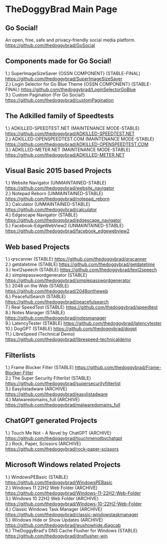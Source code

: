 # TheDoggyBrad Main Page

## Go Social!
An open, free, safe and privacy-friendly social media platform.
<br>
https://github.com/thedoggybrad/GoSocial

## Components made for Go Social!
1.) SuperImageSizeSaver {OSSN COMPONENT} (STABLE-FINAL) https://github.com/thedoggybrad/SuperImageSizeSaver
<br>
2.) Login Selector for Go Blue Theme {OSSN COMPONENT} (STABLE-FINAL) https://github.com/thedoggybrad/LoginSelectorGoBlue
<br>
3.) Custom Pagination (For Go Social!) https://github.com/thedoggybrad/customPagination

## The Adkilled family of Speedtests
1.) ADKILLED-SPEEDTEST.NET (MAINTENANCE MODE-STABLE) https://github.com/thedoggybrad/ADKILLED-SPEEDTEST.NET
<br>
2.) ADKILLED-OPENSPEEDTEST.COM (MAINTENANCE MODE-STABLE) https://github.com/thedoggybrad/ADKILLED-OPENSPEEDTEST.COM
<br>
3.) ADKILLED-METER.NET (MAINTENANCE MODE-STABLE) https://github.com/thedoggybrad/ADKILLED-METER.NET

## Visual Basic 2015 based Projects
1.) Website Navigator (UNMAINTAINED-STABLE) https://github.com/thedoggybrad/website_navigator
<br>
2.) Notepad Reborn (UNMAINTAINED-STABLE) https://github.com/thedoggybrad/notepad_reborn
<br>
3.) Calculator (UNMAINTAINED-STABLE) https://github.com/thedoggybrad/calculator
<br>
4.) Edgescape Navigator (STABLE) https://github.com/thedoggybrad/edgescape_navigator
<br>
5.) Facebook-EdgeWebView2 (UNMAINTAINED-STABLE) https://github.com/thedoggybrad/facebook_edgewebview2

## Web based Projects
1.) qrscanner (STABLE) https://github.com/thedoggybrad/qrscanner
<br>
2.) getdatetime (STABLE) https://github.com/thedoggybrad/getdatetime
<br>
3.) text2speech (STABLE) https://github.com/thedoggybrad/text2speech
<br>
4.) simplepasswordgenerator (STABLE) https://github.com/thedoggybrad/simplepasswordgenerator
<br>
5.) 2048 on the Web (STABLE) https://github.com/thedoggybrad/2048ontheweb
<br>
6.) PeacefulSearch (STABLE) https://github.com/thedoggybrad/peacefulsearch
<br>
7.) Real SpeedTest (STABLE) https://github.com/thedoggybrad/speedtest
<br>
8.) Notes Manager (STABLE) https://github.com/thedoggybrad/notesmanager
<br>
9.) LatencyTester (STABLE) https://github.com/thedoggybrad/latencytester
<br>
10.) DogGPT (STABLE) https://github.com/thedoggybrad/dogpt
<br>
11.) LibreSpeed (Technical Demo) https://github.com/thedoggybrad/librespeed-technicaldemo

## Filterlists
1.) Frame Blocker Filter (STABLE) https://github.com/thedoggybrad/Frame-Blocker-Filter 
<br>
2.) The Super Security Filterlist (STABLE) https://github.com/thedoggybrad/supersecurityfilterlist
<br>
3.) Easylistadware (ARCHIVE) https://github.com/thedoggybrad/easylistadware
<br>
4.) Malwaredomains_full (ARCHIVE) https://github.com/thedoggybrad/malwaredomains_full

## ChatGPT generated Projects
1.) Touch Me Not - A Novel by ChatGPT (ARCHIVE) https://github.com/thedoggybrad/touchmenotbychatgpt
<br>
2.) Rock, Paper, Scissors (ARCHIVE) https://github.com/thedoggybrad/rock-paper-scissors

## Microsoft Windows related Projects
1.) WindowsPEBasic (STABLE) https://github.com/thedoggybrad/WindowsPEBasic
<br>
2.) Windows 11 22H2 Web Folder (ARCHIVE) https://github.com/thedoggybrad/Windows-11-22H2-Web-Folder
<br>
3.) Windows 10 22H2 Web Folder (ARCHIVE) https://github.com/thedoggybrad/Windows-10-22H2-Web-Folder
<br>
4.) Classic Windows Task Manager (ARCHIVE) https://github.com/thedoggybrad/classic-windowstaskmanager
<br>
5.) Windows Hide or Show Updates (ARCHIVE) https://github.com/thedoggybrad/wushowhide.diagcab
<br>
6.) TheDoggyBrad's DNS Cache Flusher for Windows (STABLE) https://github.com/thedoggybrad/dnsflusher-win
<br>
